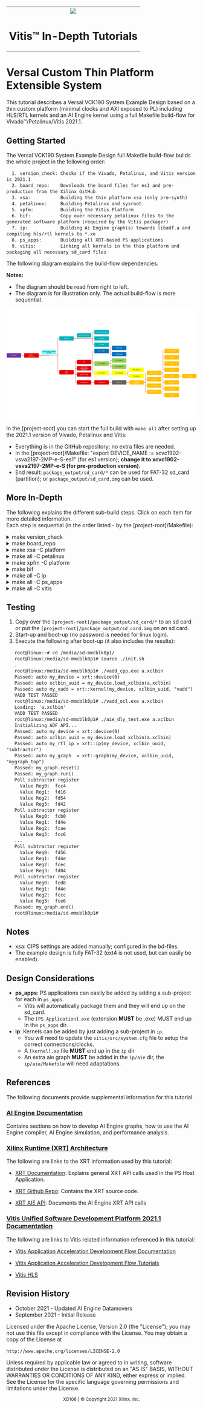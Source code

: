 <table width="100%">
 <tr width="100%">
    <td align="center"><img src="https://www.xilinx.com/content/dam/xilinx/imgs/press/media-kits/corporate/xilinx-logo.png" width="30%"/><h1>Vitis™ In-Depth Tutorials</h1>
    </td>
 </tr>
</table>

# Versal Custom Thin Platform Extensible System
This tutorial describes a Versal VCK190 System Example Design based on a thin custom platform (minimal clocks and AXI exposed to PL) including HLS/RTL kernels and an AI Engine kernel using a full Makefile build-flow for Vivado™/Petalinux/Vitis 2021.1.

## Getting Started
The Versal VCK190 System Example Design full Makefile build-flow builds the whole project in the following order:
```
  1. version_check: Checks if the Vivado, Petalinux, and Vitis version is 2021.1
  2. board_repo:    Downloads the board files for es1 and pre-production from the Xilinx GitHub 
  3. xsa:           Building the thin platform xsa (only pre-synth)
  4. petalinux:     Building Petalinux and sysroot
  5. xpfm:          Building the Vitis Platform
  6. bif:           Copy over necessary petalinux files to the generated software platform (required by the Vitis packager)
  7. ip:            Building Ai Engine graph(s) towards libadf.a and compiling hls/rtl kernels to *.xo
  8. ps_apps:       Building all XRT-based PS applications
  9. vitis:         Linking all kernels in the thin platform and packaging all necessary sd_card files
```
The following diagram explains the build-flow dependencies.

**Notes:**
 - The diagram should be read from right to left.
 - The diagram is for illustration only. The actual build-flow is more sequential.
<img src="./documentation/readme_files/Design_dependencies.svg">

In the [project-root] you can start the full build with `make all` after setting up the 2021.1 version of Vivado, Petalinux and Vitis:
  - Everything is in the GitHub repository; no extra files are needed.
  - In the [project-root]/Makefile: "export DEVICE_NAME := xcvc1902-vsva2197-2MP-e-S-es1" (for es1 version); **change it to xcvc1902-vsva2197-2MP-e-S (for pre-production version)**.
  - End result: `package_output/sd_card/*` can be used for FAT-32 sd_card (partition); or `package_output/sd_card.img` can be used.

## More In-Depth
The following explains the different sub-build steps. Click on each item for more detailed information.  
Each step is sequential (in the order listed - by the [project-root]/Makefile): 

<details>
 <summary> make version_check </summary>
 
 -  Checks if the Vivado, Petalinux, and Vitis versions are 2021.1.
 
</details>
<details>
 <summary> make board_repo </summary>
 
 - Retrieves all es1 and pre-production board files from the Xilinx GitHub.
 
</details>
<details>
 <summary> make xsa -C platform </summary>
 
`platform` Directory/file structure:
| Directory/file      | Description                                             
| --------------------|--------------------------------------------------------------
| Makefile            | The platform xsa/xpfm Makefile                                  
| hw/*                | The hardware platform Makefile and sources

 - Builds the output file needed for Petalinux and Vitis software platform creation -> `platform/hw/build/vck190_thin.xsa`.
 
</details>
<details>
  <summary> make all -C petalinux </summary>

`petalinux` Directory/file structure:
| Directory/file      | Description                                             
| --------------------|--------------------------------------------------------------
| Makefile            | The Petalinux Makefile                                  
| src/config          | A script used to exchange/add petalinux configuration items
| src/device-tree/*   | Some device-tree changes needed for VCK190              
| src/boot_custom.bif | bif file needed to have a correct BOOT.BIN in the Vitis packager   

 - Builds all required Petalinux images which end up in `petalinux/linux/images/linux`.
 - It also builds a `sysroot` which ends up in `petalinux/sysroot` (needed for `ps_apps`).
 
</details>
<details>
  <summary> make xpfm -C platform </summary>

`platform` Directory/file structure:
| Directory/file      | Description                                             
| --------------------|--------------------------------------------------------------
| Makefile            | The platform xsa/xpfm Makefile                                  
| sw/*                | The Vitis platform Makefile and sources

 - Builds the output files needed for ip and Vitis -> `platform/sw/build/vck190_thin/export/vck190_thin/vck190_thin.xpfm` and some generated subfolders.
 
</details>
<details>
  <summary> make bif </summary>

 - Copies over some Petalinux-generated files to the software platform. These are necessary for a correct Vitis-build.
 
</details>
<details>
  <summary> make all -C ip </summary>
 
`ip` Directory/file structure:
| Directory/file      | Description                                             
| --------------------|--------------------------------------------------------------
| Makefile            | The ip generic Makefile; it automatically searches for sub-projects to build                             
| aie/*               | aie "datamover" kernel Makefile and sources
| counter/*           | free-running RTL "counter" kernel Makefile and sources that feeds the aie "datamover" kernel
| subtractor/*        | Managed RTL "subtractor" kernel Makefile and sources that measures the delay between the counter-input and the aie-output
| vadd/*              | XRT-controlled HLS "vadd" kernel Makefile and sources

 - Builds the output files needed for Vitis linker -> `ip/aie/libadf.a and ip/*.xo`
 - Kernel structure/flow:
    - vadd is a separate kernel
    - counter -> aie "datamover" -> subtractor
    
</details>
<details>
  <summary> make all -C ps_apps </summary>

`ps_apps` Directory/file structure:
| Directory/file      | Description                                             
| --------------------|---------------------------------------------------------
| Makefile            | The ps_apps generic Makefile; it automatically searches for sub-projects to build
| aie_dly_test/*      | PS XRT CPP Application Makefile and sources that measures the delay between counter-input and aie-output
| vadd_cpp/*          | PS XRT CPP Application Makefile and sources that checks out the vadd kernel
| vadd_ocl/*          | PS XRT OpenCL Application Makefile and sources that checks out the vadd kernel

 - Builds the output files needed for vitis packager -> `ps_apps/*.exe`
 
</details>
<details>
  <summary> make all -C vitis </summary>

`vitis` Directory/file structure:
| Directory/file      | Description                                             
| --------------------|---------------------------------------------------------
| Makefile            | The Vitis generic Makefile for linker and packager
| src/system.cfg      | Vitis connection and clock configuration needed for Vitis linker

 - Runs the Vitis linker and packager
 - The output of the Vitis packager ends up in `[project-root]/package_output`
   - [project-root]/package_output/sd_card.img or you find all FAT-32 files in [project-root]/package_output/sd_card/*
 - All other files can be ignored; they are an output from the Vitis packager and are unused
 
</details>

## Testing
 1. Copy over the `[project-root]/package_output/sd_card/*` to an sd card or put the `[project-root]/package_output/sd_card.img` on an sd card.
 2. Start-up and boot-up (no password is needed for linux login).
 3. Execute the following after boot-up (it also includes the results):
 ```
    root@linux:~# cd /media/sd-mmcblk0p1/
    root@linux:/media/sd-mmcblk0p1# source ./init.sh
    .
    root@linux:/media/sd-mmcblk0p1# ./vadd_cpp.exe a.xclbin
    Passed: auto my_device = xrt::device(0)
    Passed: auto xclbin_uuid = my_device.load_xclbin(a.xclbin)
    Passed: auto my_vadd = xrt::kernel(my_device, xclbin_uuid, "vadd")
    VADD TEST PASSED
    root@linux:/media/sd-mmcblk0p1# ./vadd_ocl.exe a.xclbin
    Loading: 'a.xclbin'
    VADD TEST PASSED
    root@linux:/media/sd-mmcblk0p1# ./aie_dly_test.exe a.xclbin
    Initializing ADF API...
    Passed: auto my_device = xrt::device(0)
    Passed: auto xclbin_uuid = my_device.load_xclbin(a.xclbin)
    Passed: auto my_rtl_ip = xrt::ip(my_device, xclbin_uuid, "subtractor")
    Passed: auto my_graph  = xrt::graph(my_device, xclbin_uuid, "mygraph_top")
    Passed: my_graph.reset()
    Passed: my_graph.run()
    Poll subtractor register
      Value Reg0:  fcc4
      Value Reg1:  fd16
      Value Reg2:  fd54
      Value Reg3:  fd42
    Poll subtractor register
      Value Reg0:  fcb0
      Value Reg1:  fd4e
      Value Reg2:  fcae
      Value Reg3:  fcc6
    ...
    Poll subtractor register
      Value Reg0:  fd56
      Value Reg1:  fd4e
      Value Reg2:  fcec
      Value Reg3:  fd04
    Poll subtractor register
      Value Reg0:  fcd8
      Value Reg1:  fd4e
      Value Reg2:  fccc
      Value Reg3:  fce6
    Passed: my_graph.end()
    root@linux:/media/sd-mmcblk0p1#
  ```

## Notes
  - xsa: CIPS settings are added manually; configured in the bd-files.
  - The example design is fully FAT-32 (ext4 is not used, but can easily be enabled).

## Design Considerations
  - **ps_apps**: PS applications can easily be added by adding a sub-project for each in `ps_apps`.
    - Vitis will automatically package them and they will end up on the sd_card.
    - The `[PS Application].exe` (extension **MUST** be .exe) MUST end up in the `ps_apps` dir.
  - **ip**: Kernels can be added by just adding a sub-project in `ip`.
    - You will need to update the `vitis/src/system.cfg` file to setup the correct connections/clocks.
    - A `[kernel].xo` file **MUST** end up in the `ip` dir
    - An extra aie graph **MUST** be added in the `ip/aie` dir, the `ip/aie/Makefile` will need adaptations.

## References
The following documents provide supplemental information for this tutorial.

### [AI Engine Documentation](https://www.xilinx.com/html_docs/xilinx2021_1/vitis_doc/yii1603912637443.html)
Contains sections on how to develop AI Engine graphs, how to use the AI Engine compiler, AI Engine simulation, and performance analysis.

### [Xilinx Runtime (XRT) Architecture](https://xilinx.github.io/XRT/master/html/index.html)
The following are links to the XRT information used by this tutorial: 

* [XRT Documentation](https://xilinx.github.io/XRT/master/html/index.html): Explains general XRT API calls used in the PS Host Application. 

* [XRT Github Repo](https://github.com/Xilinx/XRT): Contains the XRT source code. 

* [XRT AIE API](https://github.com/Xilinx/XRT/blob/master/src/runtime_src/core/include/experimental/xrt_aie.h): Documents the AI Engine XRT API calls

### [Vitis Unified Software Development Platform 2021.1 Documentation](https://www.xilinx.com/html_docs/xilinx2021_1/vitis_doc/index.html)
The following are links to Vitis related information referenced in this tutorial:

* [Vitis Application Acceleration Development Flow Documentation](https://www.xilinx.com/html_docs/xilinx2021_1/vitis_doc/kme1569523964461.html)

* [Vitis Application Acceleration Development Flow Tutorials](https://github.com/Xilinx/Vitis-Tutorials)

* [Vitis HLS](https://www.xilinx.com/html_docs/xilinx2021_1/vitis_doc/irn1582730075765.html)

## Revision History
* October   2021 - Updated AI Engine Datamovers
* September 2021 - Initial Release

 
Licensed under the Apache License, Version 2.0 (the "License");
you may not use this file except in compliance with the License.
You may obtain a copy of the License at

    http://www.apache.org/licenses/LICENSE-2.0

Unless required by applicable law or agreed to in writing, software
distributed under the License is distributed on an "AS IS" BASIS,
WITHOUT WARRANTIES OR CONDITIONS OF ANY KIND, either express or implied.
See the License for the specific language governing permissions and
limitations under the License.

<p align="center"><sup>XD106 | © Copyright 2021 Xilinx, Inc.</sup></p>

